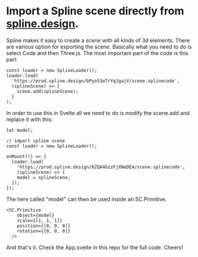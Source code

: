# Import a Spline scene directly from [spline.design](https://spline.design/).

Spline makes it easy to create a scene with all kinds of 3d elements. There are various option for exporting the scene. Basically what you need to do is select Code and then Three.js. 
The most important part of the code is this part:
```
const loader = new SplineLoader();
loader.load(
  'https://prod.spline.design/bPyo53wTrYqJgajV/scene.splinecode',
  (splineScene) => {
    scene.add(splineScene);
  }
);
```
In order to use this in Svelte all we need to do is modify the scene.add and replace it with this:
```
let model;

// import spline scene
const loader = new SplineLoader();

onMount(() => {
  loader.load(
    'https://prod.spline.design/6ZQA4GzzFjXNeDE4/scene.splinecode',
    (splineScene) => {
    model = splineScene;
  });
});
```
The here called "model" can then be used inside an SC.Primitive.
```
<SC.Primitive
    object={model}
    scale={[1, 1, 1]}
    position={[0, 0, 0]}
    rotation={[0, 0, 0]}
  />
```
And that's it.
Check the App.svelte in this repo for the full code.
Cheers!
